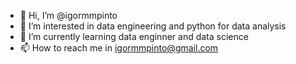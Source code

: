 - 👋 Hi, I’m @igormmpinto
- 👀 I’m interested in data engineering and python for data analysis
- 🌱 I’m currently learning data enginner and data science
- 📫 How to reach me in igormmpinto@gmail.com

<!---
igormmpinto/igormmpinto is a ✨ special ✨ repository because its `README.md` (this file) appears on your GitHub profile.
You can click the Preview link to take a look at your changes.
--->
